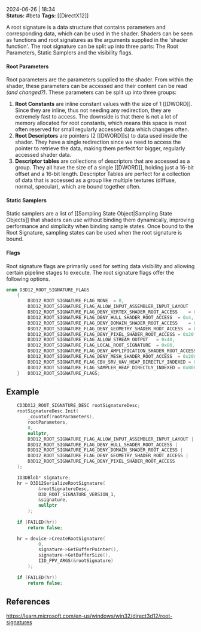 2024-06-26 | 18:34  
**Status:** #beta
**Tags:** [[DirectX12]] 

A root signature is a data structure that contains parameters and corresponding data, which can be used in the shader. Shaders can be seen as functions and root signatures as the arguments supplied in the 'shader function'. The root signature can be split up into three parts: The Root Parameters, Static Samplers and the visibility flags.

#### Root Parameters
Root parameters are the parameters supplied to the shader. From within the shader, these parameters can be accessed and their content can be read *(and changed?)*. These parameters can be split up into three groups:
1. **Root Constants** are inline constant values with the size of 1 [[DWORD]]. Since they are inline, thus not needing any redirection, they are extremely fast to access. The downside is that there is not a lot of memory allocated for root constants, which means this space is most often reserved for small regularly accessed data which changes often. 
2. **Root Descriptors** are pointers (2 [[DWORD]]s) to data used inside the shader. They have a single redirection since we need to access the pointer to retrieve the data, making them perfect for bigger, regularly accessed shader data.
3. **Descriptor tables** are collections of descriptors that are accessed as a group. They all have the size of a single [[DWORD]], holding just a 16-bit offset and a 16-bit length. Descriptor Tables are perfect for a collection of data that is accessed as a group like multiple textures (diffuse, normal, specular), which are bound together often. 

#### Static Samplers 
Static samplers are a list of [[Sampling State Object|Sampling State Objects]] that shaders can use without binding them dynamically, improving performance and simplicity when binding sample states. Once bound to the Root Signature, sampling states can be used when the root signature is bound.

#### Flags
Root signature flags are primarily used for setting data visibility and allowing certain pipeline stages to execute. The root signature flags offer the following options.

```cpp
enum D3D12_ROOT_SIGNATURE_FLAGS
    {
        D3D12_ROOT_SIGNATURE_FLAG_NONE	= 0,
        D3D12_ROOT_SIGNATURE_FLAG_ALLOW_INPUT_ASSEMBLER_INPUT_LAYOUT	= 0x1,
        D3D12_ROOT_SIGNATURE_FLAG_DENY_VERTEX_SHADER_ROOT_ACCESS	= 0x2,
        D3D12_ROOT_SIGNATURE_FLAG_DENY_HULL_SHADER_ROOT_ACCESS	= 0x4,
        D3D12_ROOT_SIGNATURE_FLAG_DENY_DOMAIN_SHADER_ROOT_ACCESS	= 0x8,
        D3D12_ROOT_SIGNATURE_FLAG_DENY_GEOMETRY_SHADER_ROOT_ACCESS	= 0x10,
        D3D12_ROOT_SIGNATURE_FLAG_DENY_PIXEL_SHADER_ROOT_ACCESS	= 0x20,
        D3D12_ROOT_SIGNATURE_FLAG_ALLOW_STREAM_OUTPUT	= 0x40,
        D3D12_ROOT_SIGNATURE_FLAG_LOCAL_ROOT_SIGNATURE	= 0x80,
        D3D12_ROOT_SIGNATURE_FLAG_DENY_AMPLIFICATION_SHADER_ROOT_ACCESS	= 0x100,
        D3D12_ROOT_SIGNATURE_FLAG_DENY_MESH_SHADER_ROOT_ACCESS	= 0x200,
        D3D12_ROOT_SIGNATURE_FLAG_CBV_SRV_UAV_HEAP_DIRECTLY_INDEXED	= 0x400,
        D3D12_ROOT_SIGNATURE_FLAG_SAMPLER_HEAP_DIRECTLY_INDEXED	= 0x800
    } 	D3D12_ROOT_SIGNATURE_FLAGS;
```


## Example

```cpp
	CD3DX12_ROOT_SIGNATURE_DESC rootSignatureDesc;
	rootSignatureDesc.Init(
		_countof(rootParameters), 
		rootParameters, 
		0, 
		nullptr,
		D3D12_ROOT_SIGNATURE_FLAG_ALLOW_INPUT_ASSEMBLER_INPUT_LAYOUT | 
		D3D12_ROOT_SIGNATURE_FLAG_DENY_HULL_SHADER_ROOT_ACCESS |
		D3D12_ROOT_SIGNATURE_FLAG_DENY_DOMAIN_SHADER_ROOT_ACCESS |
		D3D12_ROOT_SIGNATURE_FLAG_DENY_GEOMETRY_SHADER_ROOT_ACCESS |
		D3D12_ROOT_SIGNATURE_FLAG_DENY_PIXEL_SHADER_ROOT_ACCESS
	);

	ID3DBlob* signature;
	hr = D3D12SerializeRootSignature(
			&rootSignatureDesc, 
			D3D_ROOT_SIGNATURE_VERSION_1, 
			&signature, 
			nullptr
		);
	
	if (FAILED(hr))
		return false;

	hr = device->CreateRootSignature(
			0, 
			signature->GetBufferPointer(), 
			signature->GetBufferSize(), 
			IID_PPV_ARGS(&rootSignature)
		);
		
	if (FAILED(hr))
		return false;
```

## References

https://learn.microsoft.com/en-us/windows/win32/direct3d12/root-signatures